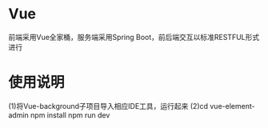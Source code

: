 # Vue
前端采用Vue全家桶，服务端采用Spring Boot，前后端交互以标准RESTFUL形式进行

# 使用说明
(1)将Vue-background子项目导入相应IDE工具，运行起来
(2)cd vue-element-admin
   npm install
   npm run dev
